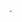 <!--Hi, I’m shoaib

I am a passionate developer with a strong foundation in programming and problem-solving skills. I believe in writing clean and maintainable code that not only solves the problem but also adds value to the project.

My expertise lies in C++full-stack web development using technologies such as HTML, CSS, JavaScript, React, Node.js, and Python-->. <!--I have also worked on front end technologies such as HTML, CSS, JavaScript and Bootstrap. I am also experienced in database management and have worked with <!--various database technologies such as MySQL<!--, MongoDB, and PostgreSQL. I'm currently learning Java.

I am always eager to learn and stay updated with the latest trends and technologies in the field of software development.<!-- I actively <!--participate in online communities, attend workshops, and read blogs to enhance my knowledge and skills.-->

<!--
My Github profile showcases some of my personal projects<!-- and contributions to open-source projects. Please feel free to explore and provide feedback or suggestions.

Thank you for visiting my profile!
-->



